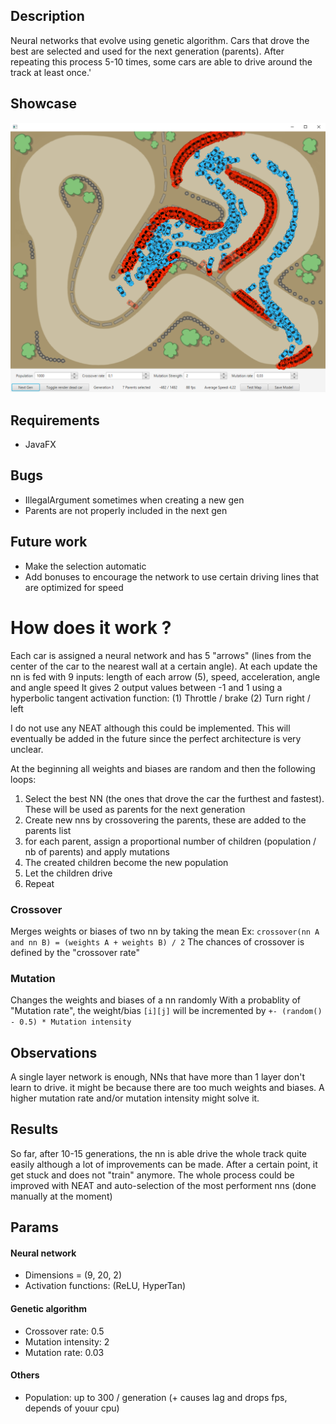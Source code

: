 ## Description
Neural networks that evolve using genetic algorithm. Cars that drove the best are selected and used for the next generation (parents). After repeating this process 5-10 times, some cars are able to drive around the track at least once.'

## Showcase

![showcase img](./showcase.png)

## Requirements
- JavaFX

## Bugs
- IllegalArgument sometimes when creating a new gen
- Parents are not properly included in the next gen

## Future work
- Make the selection automatic
- Add bonuses to encourage the network to use certain driving lines that are optimized for speed



# How does it work ?
Each car is assigned a neural network and has 5 "arrows" (lines from the center of the car to the nearest wall at a certain angle).
At each update the nn is fed with 9 inputs: length of each arrow (5), speed, acceleration, angle and angle speed
It gives 2 output values between -1 and 1 using a hyperbolic tangent activation function: (1) Throttle / brake (2) Turn right / left

I do not use any NEAT although this could be implemented. This will eventually be added in the future since the perfect architecture is very unclear.

At the beginning all weights and biases are random and then the following loops:
1) Select the best NN (the ones that drove the car the furthest and fastest). These will be used as parents for the next generation
2) Create new nns by crossovering the parents, these are added to the parents list
3) for each parent, assign a proportional number of children (population / nb of parents) and apply mutations
4) The created children become the new population
5) Let the children drive
6) Repeat

### Crossover
Merges weights or biases of two nn by taking the mean
Ex: `crossover(nn A and nn B) = (weights A + weights B) / 2`
The chances of crossover is defined by the "crossover rate"

### Mutation
Changes the weights and biases of a nn randomly
With a probablity of "Mutation rate", the weight/bias `[i][j]` will be incremented by `+- (random() - 0.5) * Mutation intensity`


## Observations
A single layer network is enough, NNs that have more than 1 layer don't learn to drive. it might be because there are too much weights and biases. A higher mutation rate and/or mutation intensity might solve it.

## Results
So far, after 10-15 generations, the nn is able drive the whole track quite easily although a lot of improvements can be made.
After a certain point, it get stuck and does not "train" anymore.
The whole process could be improved with NEAT and auto-selection of the most performent nns (done manually at the moment)


## Params
#### Neural network
- Dimensions = (9, 20, 2)
- Activation functions: (ReLU, HyperTan)

#### Genetic algorithm
- Crossover rate: 0.5
- Mutation intensity: 2
- Mutation rate: 0.03

#### Others
- Population: up to 300 / generation (+ causes lag and drops fps, depends of youur cpu)

